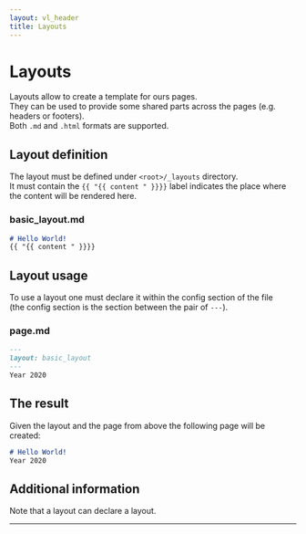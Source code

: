 ```yaml
---
layout: vl_header
title: Layouts
---
```


# Layouts
Layouts allow to create a template for ours pages.  
They can be used to provide some shared parts across the pages (e.g. headers or footers).  
Both `.md` and `.html` formats are supported.

## Layout definition
The layout must be defined under `<root>/_layouts` directory.  
It must contain the `{{ "{{ content " }}}}` label indicates the place where the content will be rendered here.  

### basic_layout.md
```md
# Hello World!
{{ "{{ content " }}}}
```

## Layout usage
To use a layout one must declare it within the config section of the file  
(the config section is the section between the pair of `---`).  

### page.md
```md
---
layout: basic_layout
---
Year 2020
```
  
## The result
Given the layout and the page from above the following page will be created:  

```md
# Hello World!
Year 2020
```
  
## Additional information

Note that a layout can declare a layout.

___
